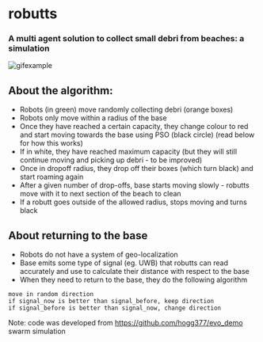 # robutts
### A multi agent solution to collect small debri from beaches: a simulation

![gifexample](https://github.com/elenafillo/robutts/blob/main/animation_full.gif)

## About the algorithm:
* Robots (in green) move randomly collecting debri (orange boxes) 
* Robots only move within a radius of the base
* Once they have reached a certain capacity, they change colour to red and start moving towards the base using PSO (black circle) (read below for how this works)
* If in white, they have reached maximum capacity (but they will still continue moving and picking up debri - to be improved)
* Once in dropoff radius, they drop off their boxes (which turn black) and start roaming again
* After a given number of drop-offs, base starts moving slowly - robutts move with it to next section of the beach to clean
* If a robutt goes outside of the allowed radius, stops moving and turns black 

## About returning to the base
* Robots do not have a system of geo-localization
* Base emits some type of signal (eg. UWB) that robutts can read accurately and use to calculate their distance with respect to the base
* When they need to return to the base, they do the following algorithm
```
move in random direction
if signal_now is better than signal_before, keep direction
if signal_before is better than signal_now, change direction
```

Note: code was developed from https://github.com/hogg377/evo_demo swarm simulation
